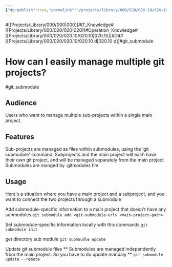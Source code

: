 ```yaml
---
{"dg-publish":true,"permalink":"/projects/library/000/020/020-10/020-10-d/","noteIcon":"0","created":"2024-03-02T19:12:46.411+09:00","updated":"2024-03-06T18:26:13.349+09:00"}
---
```


#[[Projects/Library/000/000\|000]]#IT_Knowledge#[[Projects/Library/000/020/020\|020]]#Operation_Knowledge#[[Projects/Library/000/020/020.10/020.10\|020.10]]#Git#[[Projects/Library/000/020/020.10/020.10 d\|020.10 d]]#git_submodule





# How can I easily manage multiple git projects?
#git_submodule


## Audience
 Users who want to manage multiple sub-projects within a single main project.

## Features
Sub-projects are managed as files within submodules, using the 'git submodule' command.
Subprojects and the main project will each have their own git project, and will be managed separately from the main project
Submodules are manged by .gitmodules file

## Usage
Here's a situation where you have a main project and a subproject, and you want to connect the two projects through a submodule

Add submodule-specific information to a main project that doesn't have any submodules
`git submodule add <git-submodule-url> <main-project-path>` 

Set submodule-specific information locally with this commands
`git submodule init`

get directory sub module
`git submoudle update` 

Update git submodule files
** Submodules are managed independently from the main project. So you have to do update manualy **
`git submodule update --remote`


